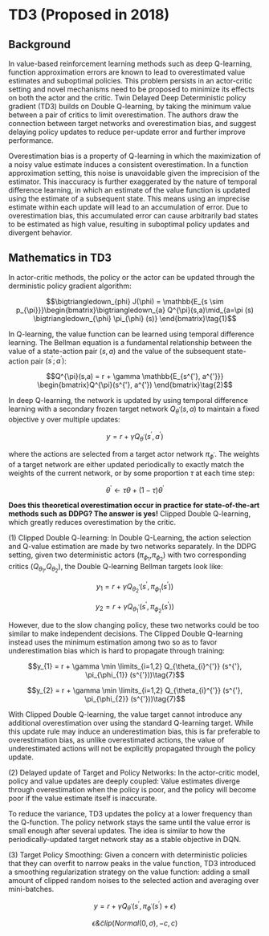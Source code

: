 # TD3 (Proposed in 2018)

## Background

In value-based reinforcement learning methods such as deep Q-learning, function approximation errors are known to lead to overestimated value estimates and suboptimal policies. This problem persists in an actor-critic setting and novel mechanisms need to be proposed to minimize its effects on both the actor and the critic. Twin Delayed Deep Deterministic policy gradient (TD3) builds on Double Q-learning, by taking the minimum value between a pair of critics to limit overestimation. The authors draw the connection between target networks and overestimation bias, and suggest delaying policy updates to reduce per-update error and further improve performance.

Overestimation bias is a property of Q-learning in which the maximization of a noisy value estimate induces a consistent
overestimation. In a function approximation setting, this noise is unavoidable given the imprecision of the estimator. This inaccuracy is further exaggerated by the nature of temporal difference learning, in which an estimate of the value function
is updated using the estimate of a subsequent state. This means using an imprecise estimate within each update will lead to an accumulation of error. Due to overestimation bias, this accumulated error can cause arbitrarily bad states to be estimated as high value, resulting in suboptimal policy updates and divergent behavior.

## Mathematics in TD3

In actor-critic methods, the policy or the actor can be updated through the derministic policy gradient algorithm:

$$\bigtriangledown_{phi} J(\phi) = \mathbb{E_{s \sim p_{\pi}}}\begin{bmatrix}\bigtriangledown_{a} Q^{\pi}(s,a)\mid_{a=\pi (s) \bigtriangledown_{\phi} \pi_{\phi} (s)} \end{bmatrix}\tag{1}$$

In Q-learning, the value function can be learned using temporal difference learning. The Bellman equation is a fundamental relationship between the value of a state-action pair $(s, a)$ and the value of the subsequent state-action pair $(s^{'}; a^{'})$:

$$Q^{\pi}(s,a) = r + \gamma \mathbb{E_{s^{'}, a^{'}}} \begin{bmatrix}Q^{\pi}(s^{'}, a^{'}) \end{bmatrix}\tag{2}$$

In deep Q-learning, the network is updated by using temporal difference learning with a secondary frozen target network $Q_{\theta^{'}} (s,a)$ to maintain a fixed objective y over multiple updates:

$$y = r + \gamma Q_{\theta^{'}}(s^{'}, a^{'})\tag{3}$$

where the actions are selected from a target actor network $\pi_{\phi^{'}}$. The weights of a target network are either updated periodically to exactly match the weights of the current network, or by some proportion $\tau$ at each time step:

$$\theta^{'} \leftarrow \tau \theta + (1-\tau)\theta^{'}\tag{4}$$

**Does this theoretical overestimation occur in practice for state-of-the-art methods such as DDPG? The answer is yes!** Clipped Double Q-learning, which greatly reduces overestimation by the critic.

(1) Clipped Double Q-learning: In Double Q-Learning, the action selection and Q-value estimation are made by two networks separately. In the DDPG setting, given two deterministic actors ($\pi_{\phi_{1}}$,$\pi_{\phi_{2}}$) with two corresponding critics ($Q_{\theta_{1}}$,$Q_{\theta_{2}}$), the Double Q-learning Bellman targets look like:

$$y_{1} = r + \gamma Q_{\theta_{2}^{'}} (s^{'}, \pi_{\phi_{1}} (s^{'}))\tag{5}$$

$$y_{2} = r + \gamma Q_{\theta_{1}^{'}} (s^{'}, \pi_{\phi_{2}} (s^{'}))\tag{6}$$

However, due to the slow changing policy, these two networks could be too similar to make independent decisions. The Clipped Double Q-learning instead uses the minimum estimation among two so as to favor underestimation bias which is hard to propagate through training:

$$y_{1} = r + \gamma \min \limits_{i=1,2} Q_{\theta_{i}^{'}} (s^{'}, \pi_{\phi_{1}} (s^{'}))\tag{7}$$

$$y_{2} = r + \gamma \min \limits_{i=1,2} Q_{\theta_{i}^{'}} (s^{'}, \pi_{\phi_{2}} (s^{'}))\tag{7}$$

With Clipped Double Q-learning, the value target cannot introduce any additional overestimation over using the standard Q-learning target. While this update rule may induce an underestimation bias, this is far preferable to overestimation bias, as unlike overestimated actions, the value of underestimated actions will not be explicitly propagated through the policy update.

(2) Delayed update of Target and Policy Networks: In the actor-critic model, policy and value updates are deeply coupled: Value estimates diverge through overestimation when the policy is poor, and the policy will become poor if the value estimate itself is inaccurate.

To reduce the variance, TD3 updates the policy at a lower frequency than the Q-function. The policy network stays the same until the value error is small enough after several updates. The idea is similar to how the periodically-updated target network stay as a stable objective in DQN.

(3) Target Policy Smoothing: Given a concern with deterministic policies that they can overfit to narrow peaks in the value function, TD3 introduced a smoothing regularization strategy on the value function: adding a small amount of clipped random noises to the selected action and averaging over mini-batches.

$$y = r + \gamma Q_{\theta^{'}} (s^{'}, \pi_{\phi^{'}} (s^{'}) + \epsilon)\tag{8}$$

$$\epsilon \tilde & clip (Normal(0, \sigma), -c, c)\tag{9}$$
